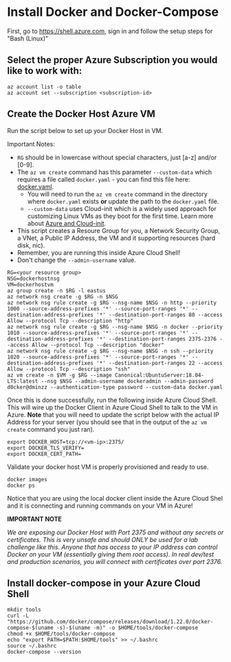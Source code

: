 # Install Docker and Docker-Compose

First, go to https://shell.azure.com, sign in and follow the setup steps for "Bash (Linux)"

## Select the proper Azure Subscription you would like to work with:
```
az account list -o table
az account set --subscription <subscription-id>
```

## Create the Docker Host Azure VM

Run the script below to set up your Docker Host in VM. 

Important Notes:

* `RG` should be in lowercase without special characters, just [a-z] and/or [0-9].
* The `az vm create` command has this parameter `--custom-data` which requires a file called `docker.yaml` - you can find this file here: [docker.yaml](../../../Resources/Code/docker.yaml). 
     * You will need to run the `az vm create` command in the directory where `docker.yaml` exists **or** update the path to the `docker.yaml` file.
     * `--custom-data` uses Cloud-init which is a widely used approach for customizing Linux VMs as they boot for the first time. Learn more about [Azure and Cloud-init](https://docs.microsoft.com/en-us/azure/virtual-machines/linux/using-cloud-init).
* This script creates a Resoure Group for you, a Network Security Group, a VNet, a Public IP Address, the VM and it supporting resources (hard disk, nic).
* Remember, you are running this inside Azure Cloud Shell!
* Don't change the `--admin-username` value. 

```
RG=<your resource group>
NSG=dockerhostnsg
VM=dockerhostvm
az group create -n $RG -l eastus
az network nsg create -g $RG -n $NSG
az network nsg rule create -g $RG --nsg-name $NSG -n http --priority 1000 --source-address-prefixes '*' --source-port-ranges '*' --destination-address-prefixes '*' --destination-port-ranges 80 --access Allow --protocol Tcp --description "http"
az network nsg rule create -g $RG --nsg-name $NSG -n docker --priority 1010 --source-address-prefixes '*' --source-port-ranges '*' --destination-address-prefixes '*' --destination-port-ranges 2375-2376 --access Allow --protocol Tcp --description "docker"
az network nsg rule create -g $RG --nsg-name $NSG -n ssh --priority 1020 --source-address-prefixes '*' --source-port-ranges '*' --destination-address-prefixes '*' --destination-port-ranges 22 --access Allow --protocol Tcp --description "ssh"
az vm create -n $VM -g $RG --image Canonical:UbuntuServer:18.04-LTS:latest --nsg $NSG --admin-username dockeradmin --admin-password d0cker@dminzz --authentication-type password --custom-data docker.yaml 
```

Once this is done successfully, run the following inside Azure Cloud Shell. This will wire up the Docker Client in Azure Cloud Shell to talk to the VM in Azure. **Note** that you will need to update the script below with the actual IP Address for your server (you should see that in the output of the `az vm create` command you just ran).

```
export DOCKER_HOST=tcp://<vm-ip>:2375/
export DOCKER_TLS_VERIFY=
export DOCKER_CERT_PATH=
```

Validate your docker host VM is properly provisioned and ready to use.
```
docker images
docker ps
```
Notice that you are using the local docker client inside the Azure Cloud Shel and it is connecting and running commands on your VM in Azure! 

**IMPORTANT NOTE**

*We are exposing our Docker Host with Port 2375 and without any secrets or certificates. This is very unsafe and should ONLY be used for a lab challenge like this. Anyone that has access to your IP address can control Docker on your VM (essentially giving them root access). In real dev/test and production scenarios, you will connect with certificates over port 2376.*


## Install docker-compose in your Azure Cloud Shell
```
mkdir tools
curl -L "https://github.com/docker/compose/releases/download/1.22.0/docker-compose-$(uname -s)-$(uname -m)" -o $HOME/tools/docker-compose
chmod +x $HOME/tools/docker-compose
echo "export PATH=$PATH:$HOME/tools" >> ~/.bashrc
source ~/.bashrc
docker-compose --version
```
